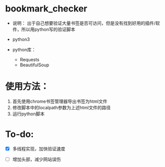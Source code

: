 # bookmark_checker
* 说明：
  出于自己想要验证大量书签是否可访问，但是没有找到好用的插件/软件，所以用python写的验证脚本
  
* python3
* python库：
  * Requests
  * BeautifulSoup

# 使用方法：
  1. 首先使用chrome书签管理器导出书签为html文件
  2. 修改脚本中的localpath参数为上述html文件的路径
  3. 运行python脚本
  
# To-do:
  - [x] 多线程实现，加快验证速度
  - [ ] 增加头部，减少网站误伤

